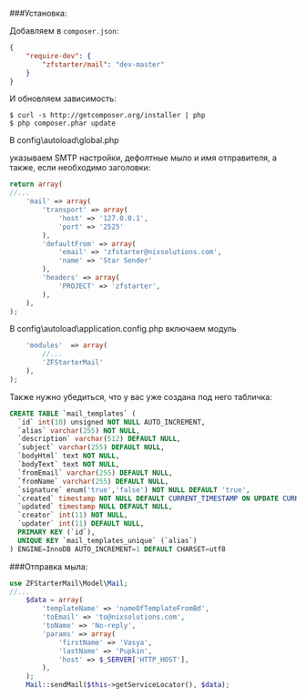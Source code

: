###Установка:

Добавляем в `composer.json`:

```json
{
    "require-dev": {
        "zfstarter/mail": "dev-master"
    }
}
```

И обновляем зависимость:

    $ curl -s http://getcomposer.org/installer | php
    $ php composer.phar update


В config\autoload\global.php

указываем SMTP настройки, дефолтные мыло и имя отправителя, а также, если необходимо заголовки:

```php
return array(
//...
    'mail' => array(
        'transport' => array(
            'host' => '127.0.0.1',
            'port' => '2525'
        ),
        'defaultFrom' => array(
            'email' => 'zfstarter@nixsolutions.com',
            'name' => 'Star Sender'
        ),
        'headers' => array(
            'PROJECT' => 'zfstarter',
        ),
    ),
);
```

В config\autoload\application.config.php
включаем модуль
```php
    'modules'  => array(
        //...
        'ZFStarterMail'
    ),
);
```

Также нужно убедиться, что у вас уже создана под него табличка:
```sql
CREATE TABLE `mail_templates` (
  `id` int(10) unsigned NOT NULL AUTO_INCREMENT,
  `alias` varchar(255) NOT NULL,
  `description` varchar(512) DEFAULT NULL,
  `subject` varchar(255) DEFAULT NULL,
  `bodyHtml` text NOT NULL,
  `bodyText` text NOT NULL,
  `fromEmail` varchar(255) DEFAULT NULL,
  `fromName` varchar(255) DEFAULT NULL,
  `signature` enum('true','false') NOT NULL DEFAULT 'true',
  `created` timestamp NOT NULL DEFAULT CURRENT_TIMESTAMP ON UPDATE CURRENT_TIMESTAMP,
  `updated` timestamp NULL DEFAULT NULL,
  `creator` int(11) NOT NULL,
  `updater` int(11) DEFAULT NULL,
  PRIMARY KEY (`id`),
  UNIQUE KEY `mail_templates_unique` (`alias`)
) ENGINE=InnoDB AUTO_INCREMENT=1 DEFAULT CHARSET=utf8
```

###Отправка мыла:
```php
use ZFStarterMail\Model\Mail;
//...
    $data = array(
        'templateName' => 'nameOfTemplateFromBd',
        'toEmail' => 'to@nixsolutions.com',
        'toName' => 'No-reply',
        'params' => array(
            'firstName' => 'Vasya',
            'lastName' => 'Pupkin',
            'host' => $_SERVER['HTTP_HOST'],
        ),
    );
    Mail::sendMail($this->getServiceLocator(), $data);
```
